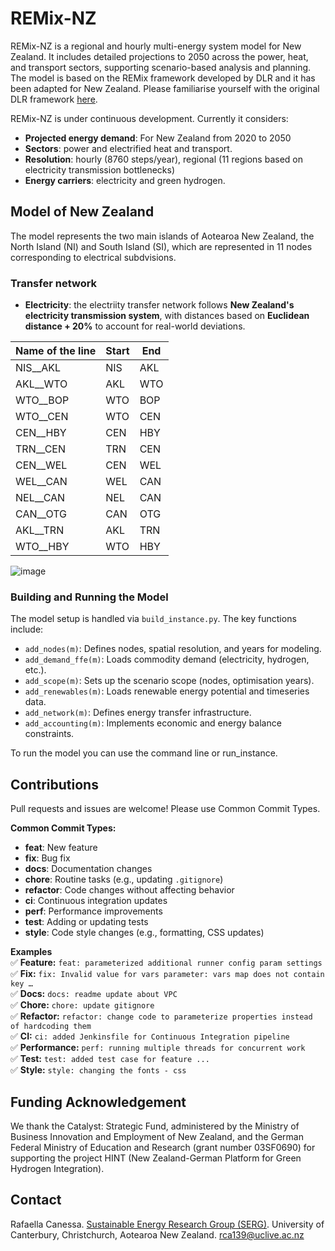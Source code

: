 # REMix-NZ

REMix-NZ is a regional and hourly multi-energy system model for New Zealand. It includes detailed projections to 2050 across the power, heat, and transport sectors, supporting scenario-based analysis and planning. The model is based on the REMix framework developed by DLR and it has been adapted for New Zealand. Please familiarise yourself with the original DLR framework [here](https://dlr-ve.gitlab.io/esy/remix/framework/dev/about/introduction.html#about-introduction).

REMix-NZ is under continuous development. Currently it considers:  
- **Projected energy demand**: For New Zealand from 2020 to 2050
- **Sectors**: power and electrified heat and transport.  
- **Resolution**: hourly (8760 steps/year), regional (11 regions based on electricity transmission bottlenecks)
- **Energy carriers**: electricity and green hydrogen.  

## Model of New Zealand 
The model represents the two main islands of Aotearoa New Zealand, the North Island (NI) and South Island (SI), which are represented in 11 nodes corresponding to electrical subdvisions.

### Transfer network
- **Electricity**: the electriity transfer network follows **New Zealand's electricity transmission system**, with distances based on **Euclidean distance + 20%** to account for real-world deviations.

| Name of the line | Start | End |
| ------------- | ------------- | ------------- |
| NIS__AKL  | NIS  | AKL  | 
| AKL__WTO  | AKL  | WTO  |
| WTO__BOP  | WTO  | BOP  | 
| WTO__CEN  |  WTO  | CEN  |
| CEN__HBY  |  CEN  | HBY  |
| TRN__CEN  | TRN  | CEN  | 
| CEN__WEL  |  CEN | WEL  | 
| WEL__CAN  | WEL  | CAN  |
| NEL__CAN  | NEL | CAN  |
| CAN__OTG  |  CAN  |  OTG  | 
| AKL__TRN  | AKL | TRN  | 
| WTO__HBY  | WTO  |  HBY  | 

![image](https://github.com/rafaella-git/energy-nz/assets/135769724/3eab3ebb-4d42-4593-804b-628b7811b7e2)

### Building and Running the Model

The model setup is handled via `build_instance.py`. The key functions include:
- `add_nodes(m)`: Defines nodes, spatial resolution, and years for modeling.
- `add_demand_ffe(m)`: Loads commodity demand (electricity, hydrogen, etc.).
- `add_scope(m)`: Sets up the scenario scope (nodes, optimisation years).
- `add_renewables(m)`: Loads renewable energy potential and timeseries data.
- `add_network(m)`: Defines energy transfer infrastructure.
- `add_accounting(m)`: Implements economic and energy balance constraints.

To run the model you can use the command line or run_instance.

## Contributions
Pull requests and issues are welcome! Please use Common Commit Types.

**Common Commit Types:**  
  - **feat**: New feature  
  - **fix**: Bug fix  
  - **docs**: Documentation changes  
  - **chore**: Routine tasks (e.g., updating `.gitignore`)  
  - **refactor**: Code changes without affecting behavior  
  - **ci**: Continuous integration updates  
  - **perf**: Performance improvements  
  - **test**: Adding or updating tests  
  - **style**: Code style changes (e.g., formatting, CSS updates)  
  
  **Examples**  
  ✅ **Feature:** `feat: parameterized additional runner config param settings`  
  ✅ **Fix:** `fix: Invalid value for vars parameter: vars map does not contain key …`  
  ✅ **Docs:** `docs: readme update about VPC`  
  ✅ **Chore:** `chore: update gitignore`  
  ✅ **Refactor:** `refactor: change code to parameterize properties instead of hardcoding them`  
  ✅ **CI:** `ci: added Jenkinsfile for Continuous Integration pipeline`  
  ✅ **Performance:** `perf: running multiple threads for concurrent work`  
  ✅ **Test:** `test: added test case for feature ...`  
  ✅ **Style:** `style: changing the fonts - css`  


## Funding Acknowledgement
We thank the Catalyst: Strategic Fund, administered by the Ministry of Business Innovation and Employment of New Zealand, and the German Federal Ministry of Education and Research (grant number 03SF0690) for supporting the project HINT (New Zealand-German Platform for Green Hydrogen Integration). 


## Contact
Rafaella Canessa. [Sustainable Energy Research Group (SERG)](serg.co.nz). University of Canterbury, Christchurch, Aotearoa New Zealand. rca139@uclive.ac.nz


